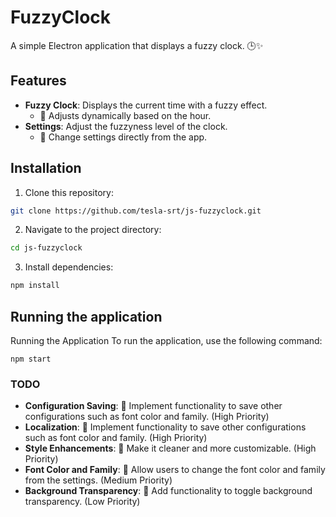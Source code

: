 # FuzzyClock

A simple Electron application that displays a fuzzy clock. 🕒✨

## Features

- **Fuzzy Clock**: Displays the current time with a fuzzy effect.
  - 🔄 Adjusts dynamically based on the hour.
- **Settings**: Adjust the fuzzyness level of the clock.
  - 🔧 Change settings directly from the app.

## Installation

1. Clone this repository:
```sh
git clone https://github.com/tesla-srt/js-fuzzyclock.git
```
2. Navigate to the project directory:
```sh
cd js-fuzzyclock
```
3. Install dependencies:
```sh
npm install
```

## Running the application
Running the Application
To run the application, use the following command:
```
npm start
```

### TODO
- **Configuration Saving**: 🔄 Implement functionality to save other configurations such as font color and family. (High Priority)
- **Localization**: 🔄 Implement functionality to save other configurations such as font color and family. (High Priority)
- **Style Enhancements**: 🔄 Make it cleaner and more customizable. (High Priority)
- **Font Color and Family**: 🔧 Allow users to change the font color and family from the settings. (Medium Priority)
- **Background Transparency**: 👀 Add functionality to toggle background transparency. (Low Priority)